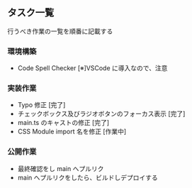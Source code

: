 ## タスク一覧

行うべき作業の一覧を順番に記載する

### 環境構築

- Code Spell Checker
  [※]VSCode に導入なので、注意

### 実装作業

- Typo 修正
  [完了]
- チェックボックス及びラジオボタンのフォーカス表示
  [完了]
- main.ts のキャストの修正
  [完了]
- CSS Module import 名を修正
  [作業中]

### 公開作業

- 最終確認をし main へプルリク
- main へプルリクをしたら、ビルドしデプロイする
